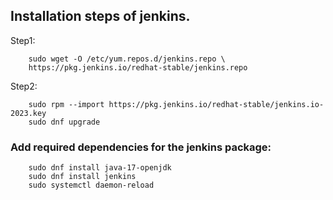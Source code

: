 ## Installation steps of jenkins.

   Step1:
  
        sudo wget -O /etc/yum.repos.d/jenkins.repo \
        https://pkg.jenkins.io/redhat-stable/jenkins.repo
        
   Step2:
   
        sudo rpm --import https://pkg.jenkins.io/redhat-stable/jenkins.io-2023.key
        sudo dnf upgrade
        
###  Add required dependencies for the jenkins package:


        sudo dnf install java-17-openjdk
        sudo dnf install jenkins
        sudo systemctl daemon-reload

